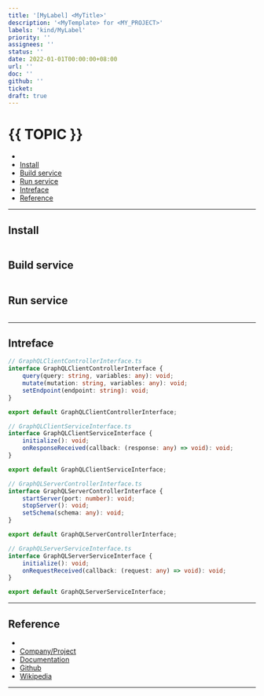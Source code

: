 ```yaml
---
title: '[MyLabel] <MyTitle>'
description: '<MyTemplate> for <MY_PROJECT>'
labels: 'kind/MyLabel'
priority: ''
assignees: ''
status: ''
date: 2022-01-01T00:00:00+08:00
url: ''
doc: ''
github: ''
ticket:
draft: true
---
```


# {{ TOPIC }} <!-- omit in toc -->

- [](#)
- [Install](#install)
- [Build service](#build-service)
- [Run service](#run-service)
- [Intreface](#intreface)
- [Reference](#reference)

---

## [](<URL>)

## Install

```bash

```

## Build service

```bash

```

## Run service

```bash

```

---

## Intreface

```typescript
// GraphQLClientControllerInterface.ts
interface GraphQLClientControllerInterface {
    query(query: string, variables: any): void;
    mutate(mutation: string, variables: any): void;
    setEndpoint(endpoint: string): void;
}

export default GraphQLClientControllerInterface;
```

```typescript
// GraphQLClientServiceInterface.ts
interface GraphQLClientServiceInterface {
    initialize(): void;
    onResponseReceived(callback: (response: any) => void): void;
}

export default GraphQLClientServiceInterface;
```

```typescript
// GraphQLServerControllerInterface.ts
interface GraphQLServerControllerInterface {
    startServer(port: number): void;
    stopServer(): void;
    setSchema(schema: any): void;
}

export default GraphQLServerControllerInterface;
```

```typescript
// GraphQLServerServiceInterface.ts
interface GraphQLServerServiceInterface {
    initialize(): void;
    onRequestReceived(callback: (request: any) => void): void;
}

export default GraphQLServerServiceInterface;
```

---

## Reference

- [](<URL>)
- [Company/Project](<https://{{ GITHUB_PROJECT }}.io/>)
- [Documentation](<https://{{ GITHUB_PROJECT }}.io/doc>)
- [Github](<https://github.com/{{ GITHUB_USER }}/{{ GITHUB_PROJECT }}>)
- [Wikipedia](<https://en.wikipedia.org/wiki/{{ TOPIC }}>)

---
